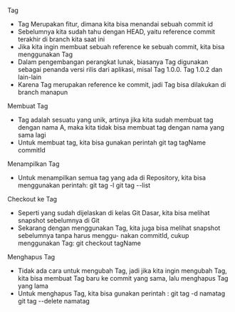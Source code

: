 Tag

- Tag Merupakan fitur, dimana kita bisa menandai sebuah commit id
- Sebelumnya kita sudah tahu dengan HEAD, yaitu reference commit terakhir di branch kita saat ini
- Jika kita ingin membuat sebuah reference ke sebuah commit, kita bisa menggunakan Tag
- Dalam pengembangan perangkat lunak, biasanya Tag digunakan sebagai penanda versi rilis dari
  aplikasi, misal Tag 1.0.0. Tag 1.0.2 dan lain-lain
- Karena Tag merupakan reference ke commit, jadi Tag bisa dilakukan di branch manapun

Membuat Tag

- Tag adalah sesuatu yang unik, artinya jika kita sudah membuat tag dengan nama A, maka kita
  tidak bisa membuat tag dengan nama yang sama lagi
- Untuk membuat tag, kita bisa gunakan perintah
  git tag tagName commitId

Menampilkan Tag

- Untuk menampilkan semua tag yang ada di Repository, kita bisa menggunakan perintah:
  git tag -l
  git tag --list

Checkout ke Tag

- Seperti yang sudah dijelaskan di kelas Git Dasar, kita bisa melihat snapshot sebelumnya di Git
- Sekarang dengan menggunakan Tag, kita juga bisa melihat snapshot sebelumnya tanpa harus menggu-
  nakan commitId, cukup menggunakan Tag:
  git checkout tagName

Menghapus Tag

- Tidak ada cara untuk mengubah Tag, jadi jika kita ingin mengubah Tag, kita bisa membuat Tag
  baru ke commit yang sama, lalu menghapus Tag yang lama
- Untuk menghapus Tag, kita bisa gunakan perintah :
  git tag -d namatag
  git tag --delete namatag
